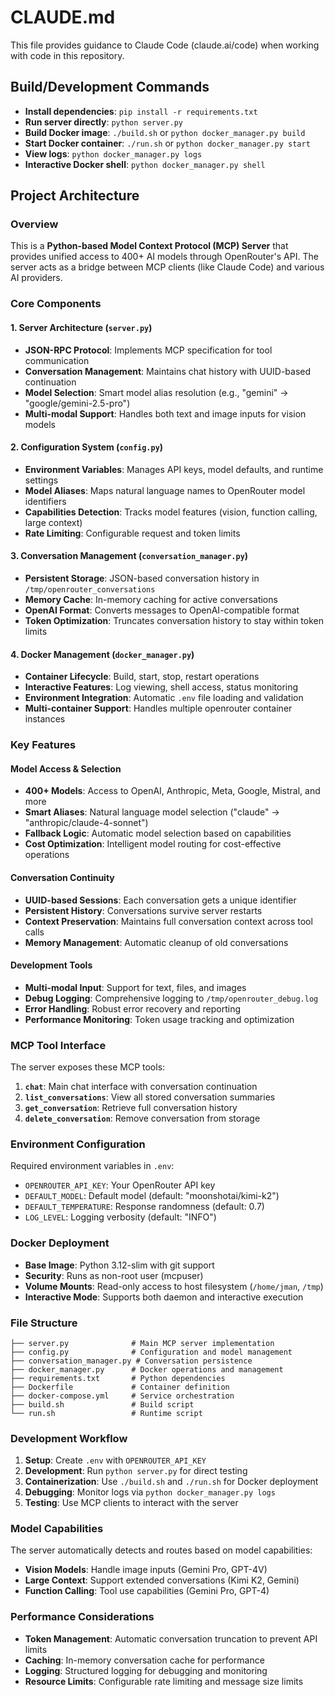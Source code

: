 # CLAUDE.md

This file provides guidance to Claude Code (claude.ai/code) when working with code in this repository.

## Build/Development Commands

- **Install dependencies**: `pip install -r requirements.txt`
- **Run server directly**: `python server.py`
- **Build Docker image**: `./build.sh` or `python docker_manager.py build`
- **Start Docker container**: `./run.sh` or `python docker_manager.py start`
- **View logs**: `python docker_manager.py logs`
- **Interactive Docker shell**: `python docker_manager.py shell`

## Project Architecture

### Overview
This is a **Python-based Model Context Protocol (MCP) Server** that provides unified access to 400+ AI models through OpenRouter's API. The server acts as a bridge between MCP clients (like Claude Code) and various AI providers.

### Core Components

#### 1. Server Architecture (`server.py`)
- **JSON-RPC Protocol**: Implements MCP specification for tool communication
- **Conversation Management**: Maintains chat history with UUID-based continuation
- **Model Selection**: Smart model alias resolution (e.g., "gemini" → "google/gemini-2.5-pro")
- **Multi-modal Support**: Handles both text and image inputs for vision models

#### 2. Configuration System (`config.py`)
- **Environment Variables**: Manages API keys, model defaults, and runtime settings
- **Model Aliases**: Maps natural language names to OpenRouter model identifiers
- **Capabilities Detection**: Tracks model features (vision, function calling, large context)
- **Rate Limiting**: Configurable request and token limits

#### 3. Conversation Management (`conversation_manager.py`)
- **Persistent Storage**: JSON-based conversation history in `/tmp/openrouter_conversations`
- **Memory Cache**: In-memory caching for active conversations
- **OpenAI Format**: Converts messages to OpenAI-compatible format
- **Token Optimization**: Truncates conversation history to stay within token limits

#### 4. Docker Management (`docker_manager.py`)
- **Container Lifecycle**: Build, start, stop, restart operations
- **Interactive Features**: Log viewing, shell access, status monitoring
- **Environment Integration**: Automatic `.env` file loading and validation
- **Multi-container Support**: Handles multiple openrouter container instances

### Key Features

#### Model Access & Selection
- **400+ Models**: Access to OpenAI, Anthropic, Meta, Google, Mistral, and more
- **Smart Aliases**: Natural language model selection ("claude" → "anthropic/claude-4-sonnet")
- **Fallback Logic**: Automatic model selection based on capabilities
- **Cost Optimization**: Intelligent model routing for cost-effective operations

#### Conversation Continuity
- **UUID-based Sessions**: Each conversation gets a unique identifier
- **Persistent History**: Conversations survive server restarts
- **Context Preservation**: Maintains full conversation context across tool calls
- **Memory Management**: Automatic cleanup of old conversations

#### Development Tools
- **Multi-modal Input**: Support for text, files, and images
- **Debug Logging**: Comprehensive logging to `/tmp/openrouter_debug.log`
- **Error Handling**: Robust error recovery and reporting
- **Performance Monitoring**: Token usage tracking and optimization

### MCP Tool Interface

The server exposes these MCP tools:

1. **`chat`**: Main chat interface with conversation continuation
2. **`list_conversations`**: View all stored conversation summaries
3. **`get_conversation`**: Retrieve full conversation history
4. **`delete_conversation`**: Remove conversation from storage

### Environment Configuration

Required environment variables in `.env`:
- `OPENROUTER_API_KEY`: Your OpenRouter API key
- `DEFAULT_MODEL`: Default model (default: "moonshotai/kimi-k2")
- `DEFAULT_TEMPERATURE`: Response randomness (default: 0.7)
- `LOG_LEVEL`: Logging verbosity (default: "INFO")

### Docker Deployment

- **Base Image**: Python 3.12-slim with git support
- **Security**: Runs as non-root user (mcpuser)
- **Volume Mounts**: Read-only access to host filesystem (`/home/jman`, `/tmp`)
- **Interactive Mode**: Supports both daemon and interactive execution

### File Structure

```
├── server.py              # Main MCP server implementation
├── config.py              # Configuration and model management
├── conversation_manager.py # Conversation persistence
├── docker_manager.py      # Docker operations and management
├── requirements.txt       # Python dependencies
├── Dockerfile             # Container definition
├── docker-compose.yml     # Service orchestration
├── build.sh               # Build script
└── run.sh                 # Runtime script
```

### Development Workflow

1. **Setup**: Create `.env` with `OPENROUTER_API_KEY`
2. **Development**: Run `python server.py` for direct testing
3. **Containerization**: Use `./build.sh` and `./run.sh` for Docker deployment
4. **Debugging**: Monitor logs via `python docker_manager.py logs`
5. **Testing**: Use MCP clients to interact with the server

### Model Capabilities

The server automatically detects and routes based on model capabilities:
- **Vision Models**: Handle image inputs (Gemini Pro, GPT-4V)
- **Large Context**: Support extended conversations (Kimi K2, Gemini)
- **Function Calling**: Tool use capabilities (Gemini Pro, GPT-4)

### Performance Considerations

- **Token Management**: Automatic conversation truncation to prevent API limits
- **Caching**: In-memory conversation cache for performance
- **Logging**: Structured logging for debugging and monitoring
- **Resource Limits**: Configurable rate limiting and message size limits